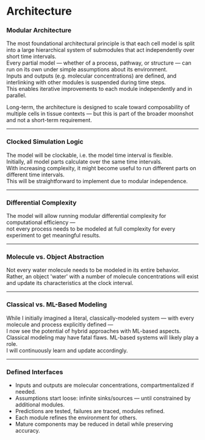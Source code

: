 # Architecture

### Modular Architecture
The most foundational architectural principle is that each cell model is split into a large hierarchical system of submodules that act independently over short 
time intervals.  
Every partial model — whether of a process, pathway, or structure — can run on its own under simple assumptions about its environment.  
Inputs and outputs (e.g. molecular concentrations) are defined, and interlinking with other modules is suspended during time steps.  
This enables iterative improvements to each module independently and in parallel.

Long-term, the architecture is designed to scale toward composability of multiple cells in tissue contexts — but this is part of the broader moonshot and not a 
short-term requirement.

---

### Clocked Simulation Logic
The model will be clockable, i.e. the model time interval is flexible.  
Initially, all model parts calculate over the same time intervals.  
With increasing complexity, it might become useful to run different parts on different time intervals.  
This will be straightforward to implement due to modular independence.

---

### Differential Complexity
The model will allow running modular differential complexity for computational efficiency —  
not every process needs to be modeled at full complexity for every experiment to get meaningful results.

---

### Molecule vs. Object Abstraction
Not every water molecule needs to be modeled in its entire behavior.  
Rather, an object 'water' with a number of molecule concentrations will exist and update its characteristics at the clock interval.

---

### Classical vs. ML-Based Modeling
While I initially imagined a literal, classically-modeled system — with every molecule and process explicitly defined —  
I now see the potential of hybrid approaches with ML-based aspects.  
Classical modeling may have fatal flaws. ML-based systems will likely play a role.  
I will continuously learn and update accordingly.

---

### Defined Interfaces
- Inputs and outputs are molecular concentrations, compartmentalized if needed.  
- Assumptions start loose: infinite sinks/sources — until constrained by additional modules.  
- Predictions are tested, failures are traced, modules refined.  
- Each module refines the environment for others.  
- Mature components may be reduced in detail while preserving accuracy.
